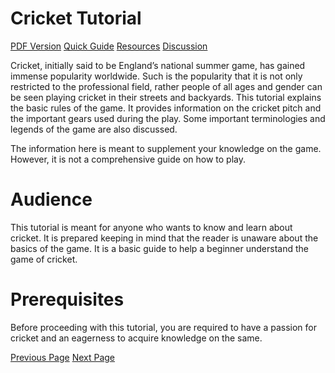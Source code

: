 # Cricket Tutorial
[PDF Version](../cricket/cricket_pdf_version.md)
[Quick Guide](../cricket/cricket_quick_guide.md)
[Resources](../cricket/cricket_useful_resources.md)
[Discussion](../cricket/cricket_discussion.md)

Cricket, initially said to be England’s national summer game, has gained immense popularity worldwide. Such is the popularity that it is not only restricted to the professional field, rather people of all ages and gender can be seen playing cricket in their streets and backyards. This tutorial explains the basic rules of the game. It provides information on the cricket pitch and the important gears used during the play. Some important terminologies and legends of the game are also discussed.

The information here is meant to supplement your knowledge on the game. However, it is not a comprehensive guide on how to play.

# Audience
This tutorial is meant for anyone who wants to know and learn about cricket. It is prepared keeping in mind that the reader is unaware about the basics of the game. It is a basic guide to help a beginner understand the game of cricket.

# Prerequisites
Before proceeding with this tutorial, you are required to have a passion for cricket and an eagerness to acquire knowledge on the same.


[Previous Page](../cricket/index.md) [Next Page](../cricket/bat_and_ball_game.md) 
